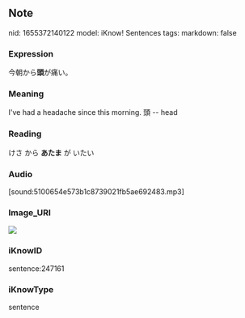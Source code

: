 ## Note
nid: 1655372140122
model: iKnow! Sentences
tags: 
markdown: false

### Expression
今朝から<b>頭</b>が痛い。

### Meaning
I've had a headache since this morning.
頭 -- head

### Reading
けさ から <b>あたま</b> が いたい

### Audio
[sound:5100654e573b1c8739021fb5ae692483.mp3]

### Image_URI
<img src="537f3408cdc267bbb4f4158d152eb6fa.jpg">

### iKnowID
sentence:247161

### iKnowType
sentence
